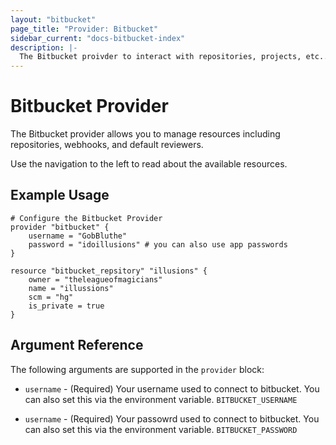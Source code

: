 ```yaml
---
layout: "bitbucket"
page_title: "Provider: Bitbucket"
sidebar_current: "docs-bitbucket-index"
description: |-
  The Bitbucket proivder to interact with repositories, projects, etc..
---
```


# Bitbucket Provider

The Bitbucket provider allows you to manage resources including repositories,
webhooks, and default reviewers.

Use the navigation to the left to read about the available resources.

## Example Usage

```
# Configure the Bitbucket Provider
provider "bitbucket" {
    username = "GobBluthe"
    password = "idoillusions" # you can also use app passwords
}

resource "bitbucket_repsitory" "illusions" {
    owner = "theleagueofmagicians"
    name = "illussions"
    scm = "hg"
    is_private = true
}
```

## Argument Reference

The following arguments are supported in the `provider` block:

* `username` - (Required) Your username used to connect to bitbucket. You can
  also set this via the environment variable. `BITBUCKET_USERNAME`

* `username` - (Required) Your passowrd used to connect to bitbucket. You can
  also set this via the environment variable. `BITBUCKET_PASSWORD`
